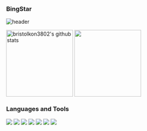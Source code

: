 ### BingStar

<!--
**bristolkon3802/bristolkon3802** is a ✨ _special_ ✨ repository because its `README.md` (this file) appears on your GitHub profile.

Here are some ideas to get you started:

- 🔭 I’m currently working on ...
- 🌱 I’m currently learning ...
- 👯 I’m looking to collaborate on ...
- 🤔 I’m looking for help with ...
- 💬 Ask me about ...
- 📫 How to reach me: ...
- 😄 Pronouns: ...
- ⚡ Fun fact: ...
-->

![header](https://capsule-render.vercel.app/api?type=waving&color=gradient&height=250&section=header&text=BING_STAR_CODE&fontSize=90)

<a href="https://github.com/bristolkon3802">
<img align="center" style="height:180px" src="https://github-readme-stats.vercel.app/api?username=bristolkon3802&show_icons=true" alt="bristolkon3802's github stats" /></a>
<a href="https://github.com/bristolkon3802">
<img align="center" style="height:180px" src="https://github-readme-stats.vercel.app/api/top-langs/?username=bristolkon3802&layout=compact" />
</a>

### Languages and Tools
<img src="https://img.shields.io/badge/HTML5-E34F26?style=flat-square&logo=HTML5&logoColor=white"/> </t>
<img src="https://img.shields.io/badge/CSS3-1572B6?style=flat-square&logo=CSS3&logoColor=white"/> 
<img src="https://img.shields.io/badge/JavaScript-F7DF1E?style=flat-square&logo=JavaScript&logoColor=white"/>
<img src="https://img.shields.io/badge/typescript-3178C6?style=flat-square&logo=Node.js&logoColor=white"/> 
<img src="https://img.shields.io/badge/Node.js-339933?style=flat-square&logo=Node.js&logoColor=white"/>
<img src="https://img.shields.io/badge/react-61DAFB?style=flat-square&logo=Node.js&logoColor=white"/> 
<img src="https://img.shields.io/badge/pug-A86454?style=flat-square&logo=Node.js&logoColor=white"/>





